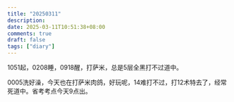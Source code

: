 ```yaml
---
title: "20250311"
description: 
date: 2025-03-11T10:51:38+08:00
comments: true
draft: false
tags: ["diary"]
---
```

1051起，0208睡，0918醒，打萨米，总是5层全黑打不过道中。

0005洗好澡，今天也在打萨米肉鸽，好玩呢，14难打不过，打12术特去了，经常死道中。省考考点今天9点出。